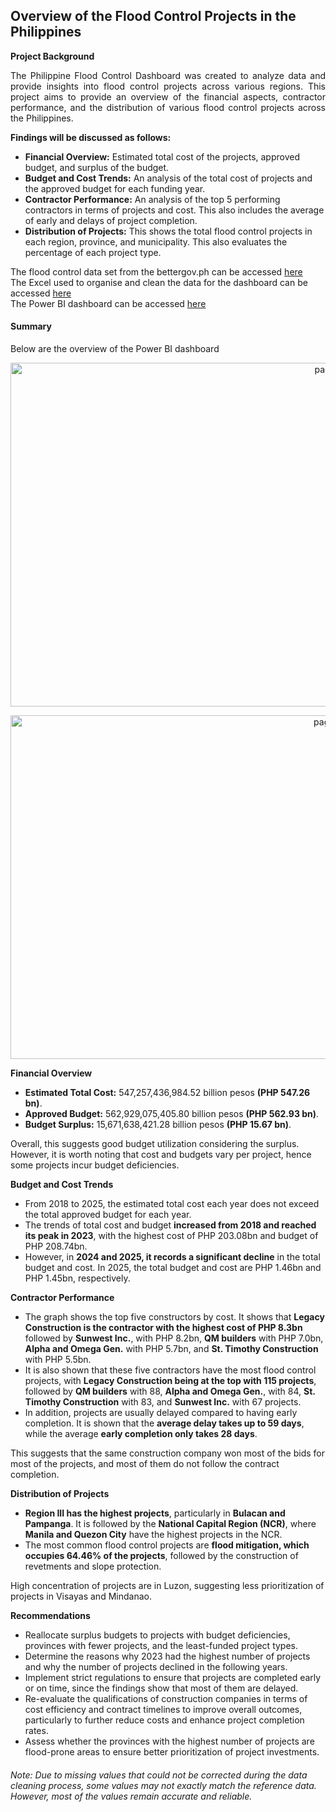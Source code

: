 ## Overview of the Flood Control Projects in the Philippines

**Project Background**

<p align="justify"> The Philippine Flood Control Dashboard was created to analyze data and provide insights into flood control projects across various regions. This project aims to provide an overview of the financial aspects, contractor performance, and the distribution of various flood control projects across the Philippines. </p>

**Findings will be discussed as follows:**
- **Financial Overview:** Estimated total cost of the projects, approved budget, and surplus of the budget.
- **Budget and Cost Trends:** An analysis of the total cost of projects and the approved budget for each funding year.
- **Contractor Performance:** An analysis of the top 5 performing contractors in terms of projects and cost. This also includes the average of early and delays of project completion.
- **Distribution of Projects:** This shows the total flood control projects in each region, province, and municipality. This also evaluates the percentage of each project type.

The flood control data set from the bettergov.ph can be accessed [here](https://bettergov.ph/flood-control-projects)    
The Excel used to organise and clean the data for the dashboard can be accessed [here](https://github.com/jasminerendorio/Data_Project/blob/main/Flood%20Control%20Project%20-%20Data.xlsx)    
The Power BI dashboard can be accessed [here](https://github.com/jasminerendorio/Data_Project/blob/main/Flood%20Control%20Project.pbix)

#### Summary

Below are the overview of the Power BI dashboard

<p align="center"> <img width="1000" height="550" alt="page 1" src="https://github.com/user-attachments/assets/bebf5b47-0a38-4472-8e9e-e27971d3167f" /> </p>

<p align="center"> <img width="1000" height="550" alt="page 2" src="https://github.com/user-attachments/assets/e9a4af88-3a88-4e95-a76d-430f169599f3" /> </p> 

**Financial Overview**
- **Estimated Total Cost:** 547,257,436,984.52  billion pesos **(PHP 547.26 bn)**. 
- **Approved Budget:** 562,929,075,405.80 billion pesos **(PHP 562.93 bn)**.
- **Budget Surplus:** 15,671,638,421.28 billion pesos **(PHP 15.67 bn)**.

Overall, this suggests good budget utilization considering the surplus. However, it is worth noting that cost and budgets vary per project, hence some projects incur budget deficiencies.

**Budget and Cost Trends**
- From 2018 to 2025, the estimated total cost each year does not exceed the total approved budget for each year.
- The trends of total cost and budget **increased from 2018 and reached its peak in 2023**, with the highest cost of PHP 203.08bn and budget of PHP 208.74bn.
- However, in **2024 and 2025, it records a significant decline** in the total budget and cost. In 2025, the total budget and cost are PHP 1.46bn and PHP 1.45bn, respectively.
  
**Contractor Performance**
- The graph shows the top five constructors by cost. It shows that **Legacy Construction is the contractor with the highest cost of PHP 8.3bn** followed by **Sunwest Inc.**, with PHP 8.2bn, **QM builders** with PHP 7.0bn, **Alpha and Omega Gen.** with PHP 5.7bn, and **St. Timothy Construction** with PHP 5.5bn.
- It is also shown that these five contractors have the most flood control projects, with **Legacy Construction being at the top with 115 projects**, followed by **QM builders** with 88, **Alpha and Omega Gen.**, with 84, **St. Timothy Construction** with 83, and **Sunwest Inc.** with 67 projects.
- In addition, projects are usually delayed compared to having early completion. It is shown that the **average delay takes up to 59 days**, while the average **early completion only takes 28 days**.

This suggests that the same construction company won most of the bids for most of the projects, and most of them do not follow the contract completion. 

**Distribution of Projects**
- **Region III has the highest projects**, particularly in **Bulacan and Pampanga**.  It is followed by the **National Capital Region (NCR)**, where **Manila and Quezon City** have the highest projects in the NCR.
- The most common flood control projects are **flood mitigation, which occupies 64.46% of the projects**, followed by the construction of revetments and slope protection.

High concentration of projects are in Luzon, suggesting less prioritization of projects in Visayas and Mindanao.

**Recommendations**
- Reallocate surplus budgets to projects with budget deficiencies, provinces with fewer projects, and the least-funded project types.
- Determine the reasons why 2023 had the highest number of projects and why the number of projects declined in the following years.
- Implement strict regulations to ensure that projects are completed early or on time, since the findings show that most of them are delayed.
- Re-evaluate the qualifications of construction companies in terms of cost efficiency and contract timelines to improve overall outcomes, particularly to further reduce costs and enhance project completion rates.
- Assess whether the provinces with the highest number of projects are flood-prone areas to ensure better prioritization of project investments.

###### Note: Due to missing values that could not be corrected during the data cleaning process, some values may not exactly match the reference data. However, most of the values remain accurate and reliable.








